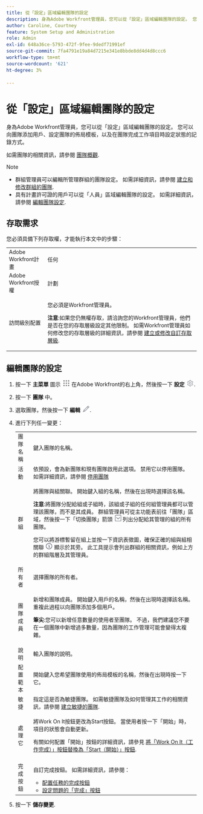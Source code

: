 ```yaml
---
title: 從「設定」區域編輯團隊的設定
description: 身為Adobe Workfront管理員，您可以從「設定」區域編輯團隊的設定。 您可以向團隊添加用戶、設定團隊的佈局模板，以及在團隊完成工作項目時設定狀態的記錄方式。
author: Caroline, Courtney
feature: System Setup and Administration
role: Admin
exl-id: 648a36ce-5793-472f-9fee-9dedf71991ef
source-git-commit: 7fa4791e19a84d7215e341e8bbde8dd4d4d8ccc6
workflow-type: tm+mt
source-wordcount: '621'
ht-degree: 3%

---
```


# 從「設定」區域編輯團隊的設定

身為Adobe Workfront管理員，您可以從「設定」區域編輯團隊的設定。 您可以向團隊添加用戶、設定團隊的佈局模板，以及在團隊完成工作項目時設定狀態的記錄方式。

如需團隊的相關資訊，請參閱 [團隊概觀](../../../people-teams-and-groups/create-and-manage-teams/teams-overview.md).

>[!NOTE]
>
>* 群組管理員可以編輯所管理群組的團隊設定。 如需詳細資訊，請參閱 [建立和修改群組的團隊](../../../administration-and-setup/manage-groups/work-with-group-objects/create-and-modify-a-groups-teams.md).
>* 具有計畫許可證的用戶可以從「人員」區域編輯團隊的設定。 如需詳細資訊，請參閱 [編輯團隊設定](../../../people-teams-and-groups/create-and-manage-teams/edit-team-settings.md).
>


## 存取需求

您必須具備下列存取權，才能執行本文中的步驟：

<table style="table-layout:auto"> 
 <col> 
 <col> 
 <tbody> 
  <tr> 
   <td role="rowheader">Adobe Workfront計畫</td> 
   <td>任何</td> 
  </tr> 
  <tr> 
   <td role="rowheader">Adobe Workfront授權</td> 
   <td>計劃</td> 
  </tr> 
  <tr> 
   <td role="rowheader">訪問級別配置</td> 
   <td> <p>您必須是Workfront管理員。</p> <p><b>注意</b>:如果您仍無權存取，請洽詢您的Workfront管理員，他們是否在您的存取層級設定其他限制。 如需Workfront管理員如何修改您的存取層級的詳細資訊，請參閱 <a href="../../../administration-and-setup/add-users/configure-and-grant-access/create-modify-access-levels.md" class="MCXref xref">建立或修改自訂存取層級</a>.</p> </td> 
  </tr> 
 </tbody> 
</table>

## 編輯團隊的設定

1. 按一下 **主菜單** 圖示 ![](assets/main-menu-icon.png) 在Adobe Workfront的右上角，然後按一下 **設定** ![](assets/gear-icon-settings.png).

1. 按一下 **團隊** 中。
1. 選取團隊，然後按一下 **編輯** ![](assets/edit-icon.png).

1. 進行下列任一變更：

   <table style="table-layout:auto"> 
    <col> 
    <col> 
    <tbody> 
     <tr> 
      <td role="rowheader">團隊名稱</td> 
      <td>鍵入團隊的名稱。</td> 
     </tr>
      <tr data-mc-conditions="QuicksilverOrClassic.Draft mode"> 
       <td role="rowheader">活動 </td> 
       <td>依預設，會為新團隊和現有團隊啟用此選項。 禁用它以停用團隊。 如需詳細資訊，請參閱 <a href="../../../people-teams-and-groups/create-and-manage-teams/deactivate-a-team.md" class="MCXref xref">停用團隊</a> </td> 
      </tr>
     <tr> 
      <td role="rowheader">群組</td> 
      <td> <p>將團隊與組關聯。 開始鍵入組的名稱，然後在出現時選擇該名稱。</p> <p><b>注意</b>:將團隊分配給組或子組時，該組或子組的任何組管理員都可以管理該團隊，而不是其成員。 群組管理員可從主功能表前往「團隊」區域，然後按一下「切換團隊」箭頭 <img src="assets/switch-team-icon.png" alt="切換團隊表徵圖"> 列出分配給其管理的組的所有團隊。</p> <p>您可以將游標暫留在組上並按一下資訊表徵圖，確保正確的組與組相關聯 <img src="assets/info-icon.png"> 顯示於其旁。 此工具提示會列出群組的相關資訊，例如上方的群組階層及其管理員。</p> </td> 
     </tr> 
     <tr> 
      <td role="rowheader">所有者</td> 
      <td>選擇團隊的所有者。</td> 
     </tr> 
     <tr> 
      <td role="rowheader">團隊成員</td> 
      <td> <p>新增和團隊成員。 開始鍵入用戶的名稱，然後在出現時選擇該名稱。 重複此過程以向團隊添加多個用戶。</p> 
      <p><b>筆尖</b>:您可以新增任意數量的使用者至團隊。 不過，我們建議您不要在一個團隊中新增過多數量，因為團隊的工作管理可能會變得太複雜。</p> </td> 
     </tr> 
     <tr> 
      <td role="rowheader">說明</td> 
      <td>輸入團隊的說明。</td> 
     </tr> 
     <tr> 
      <td role="rowheader">配置範本</td> 
      <td> <p>開始鍵入您希望團隊使用的佈局模板的名稱，然後在出現時按一下它。</p> </td> 
     </tr> 
     <tr> 
      <td role="rowheader">敏捷</td> 
      <td>指定這是否為敏捷團隊。 如需敏捷團隊及如何管理其工作的相關資訊，請參閱 <a href="../../../agile/get-started-with-agile-in-workfront/create-an-agile-team.md" class="MCXref xref">建立敏捷的團隊</a>.</td> 
     </tr> 
     <tr data-mc-conditions=""> 
      <td role="rowheader">處理它</td> 
      <td> <p>將Work On It按鈕更改為Start按鈕。 當使用者按一下「開始」時，項目的狀態會自動更新。</p> <p>有關如何配置「開始」按鈕的詳細資訊，請參見 <a href="../../../people-teams-and-groups/create-and-manage-teams/work-on-it-button-to-start-button.md" class="MCXref xref">將「Work On It（工作完成）」按鈕替換為「Start（開始）」按鈕</a>.</p> </td> 
     </tr> 
     <tr> 
      <td role="rowheader">完成按鈕</td> 
      <td> <p>自訂完成按鈕。 如需詳細資訊，請參閱：</p> 
       <ul> 
        <li><a href="../../../people-teams-and-groups/create-and-manage-teams/configure-the-done-button-for-tasks.md" class="MCXref xref">配置任務的完成按鈕</a> </li> 
        <li><a href="../../../people-teams-and-groups/create-and-manage-teams/configure-the-done-button-for-issues.md" class="MCXref xref">設定問題的「完成」按鈕</a> </li> 
       </ul> </td> 
     </tr> 
    </tbody> 
   </table>

1. 按一下 **儲存變更**.
